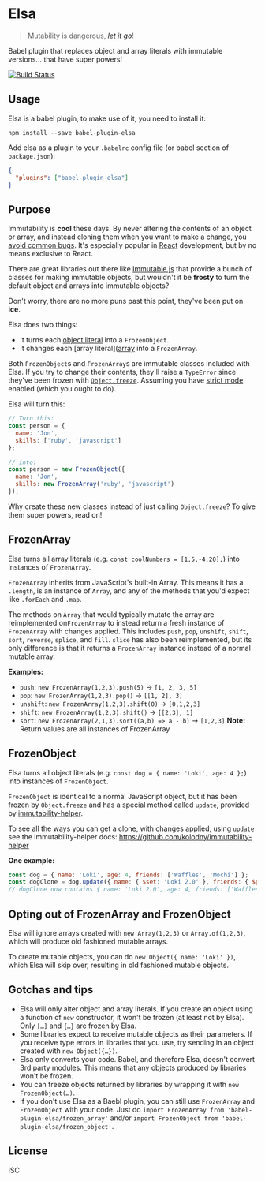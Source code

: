 # Elsa

> Mutability is dangerous, [_let it go_](https://www.youtube.com/watch?v=A_DaizJnnJQ)!

Babel plugin that replaces object and array literals with immutable versions… that have super powers!

[![Build Status](https://travis-ci.org/JonAbrams/elsa.svg?branch=master)](https://travis-ci.org/JonAbrams/elsa)

## Usage

Elsa is a babel plugin, to make use of it, you need to install it:

    npm install --save babel-plugin-elsa

Add elsa as a plugin to your `.babelrc` config file (or babel section of `package.json`):
```json
{
  "plugins": ["babel-plugin-elsa"]
}
```

## Purpose

Immutability is **cool** these days. By never altering the contents of an object or array, and instead cloning them when you want to make a change, you [avoid common bugs](http://www.yegor256.com/2014/06/09/objects-should-be-immutable.html). It's especially popular in [React](https://facebook.github.io/react/) development, but by no means exclusive to React.

There are great libraries out there like [Immutable.js](https://facebook.github.io/immutable-js/) that
provide a bunch of classes for making immutable objects, but wouldn't it be **frosty** to turn the default object and arrays into immutable objects?

Don't worry, there are no more puns past this point, they've been put on **ice**.

Elsa does two things:
- It turns each [object literal](https://developer.mozilla.org/en-US/docs/Web/JavaScript/Guide/Grammar_and_types#Object_literals) into a `FrozenObject`.
- It changes each [array literal]([array](https://developer.mozilla.org/en-US/docs/Web/JavaScript/Guide/Grammar_and_types#Array_literals) into a `FrozenArray`.

Both `FrozenObject`s and `FrozenArray`s are immutable classes included with Elsa. If you try to change their contents, they'll raise
a `TypeError` since they've been frozen with [`Object.freeze`](https://developer.mozilla.org/en-US/docs/Web/JavaScript/Reference/Global_Objects/Object/freeze). Assuming you have [strict mode](https://developer.mozilla.org/en-US/docs/Web/JavaScript/Reference/Strict_mode) enabled (which you ought to do).

Elsa will turn this:
```javascript
// Turn this:
const person = {
  name: 'Jon',
  skills: ['ruby', 'javascript']
};

// into:
const person = new FrozenObject({
  name: 'Jon',
  skills: new FrozenArray('ruby', 'javascript')
});
```

Why create these new classes instead of just calling `Object.freeze`? To give them super powers, read on!

## FrozenArray

Elsa turns all array literals (e.g. `const coolNumbers = [1,5,-4,20];`) into instances of `FrozenArray`.

`FrozenArray` inherits from JavaScript's built-in Array. This means it has a `.length`, is an instance of `Array`, and any of the methods that you'd expect like `.forEach` and `.map`.

The methods on `Array` that would typically mutate the array are reimplemented on`FrozenArray` to
instead return a fresh instance of `FrozenArray` with changes applied. This includes `push`, `pop`,
`unshift`, `shift`, `sort`, `reverse`, `splice`, and `fill`. `slice` has also been reimplemented, but
its only difference is that it returns a `FrozenArray` instance instead of a normal mutable array.

**Examples:**
- `push`: `new FrozenArray(1,2,3).push(5)` -> `[1, 2, 3, 5]`
- `pop`: `new FrozenArray(1,2,3).pop()` -> `[[1, 2], 3]`
- `unshift`: `new FrozenArray(1,2,3).shift(0)` -> `[0,1,2,3]`
- `shift`: `new FrozenArray(1,2,3).shift()` -> `[[2,3], 1]`
- `sort`: `new FrozenArray(2,1,3).sort((a,b) => a - b)` -> `[1,2,3]`
**Note:** Return values are all instances of FrozenArray

## FrozenObject

Elsa turns all object literals (e.g. `const dog = { name: 'Loki', age: 4 };`) into instances of `FrozenObject`.

`FrozenObject` is identical to a normal JavaScript object, but it has been frozen by `Object.freeze`
and has a special method called `update`, provided by [immutability-helper](https://github.com/kolodny/immutability-helper).

To see all the ways you can get a clone, with changes applied, using `update` see the immutability-helper docs: https://github.com/kolodny/immutability-helper

**One example:**
```javascript
const dog = { name: 'Loki', age: 4, friends: ['Waffles', 'Mochi'] };
const dogClone = dog.update({ name: { $set: 'Loki 2.0' }, friends: { $push: ['Seamus'] } });
// dogClone now contains { name: 'Loki 2.0', age: 4, friends: ['Waffles', 'Mochi', 'Seamus'] }
```

## Opting out of FrozenArray and FrozenObject

Elsa will ignore arrays created with `new Array(1,2,3)` or `Array.of(1,2,3)`, which will produce old
fashioned mutable arrays.

To create mutable objects, you can do `new Object({ name: 'Loki' })`, which Elsa will skip over, resulting in old fashioned mutable objects.

## Gotchas and tips

- Elsa will only alter object and array literals. If you create an object using a function of `new` constructor, it won't be frozen (at least not by Elsa). Only `[…]` and `{…}` are frozen by Elsa.
- Some libraries expect to receive mutable objects as their parameters. If you receive type errors in
libraries that you use, try sending in an object created with `new Object({…})`.
- Elsa only converts your code. Babel, and therefore Elsa, doesn't convert 3rd party modules. This means
that any objects produced by libraries won't be frozen.
- You can freeze objects returned by libraries by wrapping it with `new FrozenObject(…)`.
- If you don't use Elsa as a Baebl plugin, you can still use `FrozenArray` and `FrozenObject` with your code. Just do `import FrozenArray from 'babel-plugin-elsa/frozen_array'` and/or `import FrozenObject from 'babel-plugin-elsa/frozen_object'`.

## License

ISC
